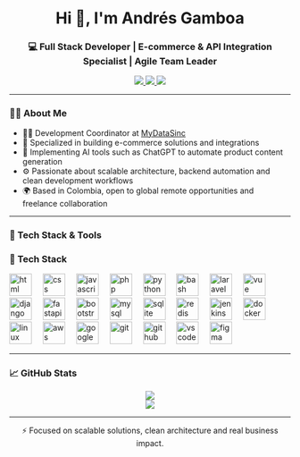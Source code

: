 <h1 align="center">Hi 👋, I'm Andrés Gamboa</h1>
<h3 align="center">💻 Full Stack Developer | E-commerce & API Integration Specialist | Agile Team Leader</h3>

<p align="center">
  <a href="https://www.linkedin.com/in/andresfdgt" target="_blank">
    <img src="https://img.shields.io/badge/LinkedIn-blue?logo=linkedin&logoColor=white" />
  </a>
  <a href="mailto:andresfdgt@gmail.com">
    <img src="https://img.shields.io/badge/Gmail-D14836?logo=gmail&logoColor=white" />
  </a>
  <a href="https://github.com/andresfdgt" target="_blank">
    <img src="https://img.shields.io/github/followers/andresfdgt?label=Followers&style=social" />
  </a>
</p>

---

### 🧑‍💻 About Me

- 👨‍💻 Development Coordinator at [MyDataSinc](https://mydatasinc.com)
- 🛒 Specialized in building e-commerce solutions and integrations
- 🤖 Implementing AI tools such as ChatGPT to automate product content generation
- ⚙️ Passionate about scalable architecture, backend automation and clean development workflows
- 🌍 Based in Colombia, open to global remote opportunities and freelance collaboration

---

### 🚀 Tech Stack & Tools

### 🚀 Tech Stack

<div align="left">
  <!-- Lenguajes -->
  <img src="https://skillicons.dev/icons?i=html" height="40" alt="html" />
  <img width="12" />
  <img src="https://skillicons.dev/icons?i=css" height="40" alt="css" />
  <img width="12" />
  <img src="https://skillicons.dev/icons?i=js" height="40" alt="javascript" />
  <img width="12" />
  <img src="https://skillicons.dev/icons?i=php" height="40" alt="php" />
  <img width="12" />
  <img src="https://skillicons.dev/icons?i=python" height="40" alt="python" />
  <img width="12" />
  <img src="https://skillicons.dev/icons?i=bash" height="40" alt="bash" />
  <img width="12" />

  <!-- Frameworks -->
  <img src="https://skillicons.dev/icons?i=laravel" height="40" alt="laravel" />
  <img width="12" />
  <img src="https://skillicons.dev/icons?i=vue" height="40" alt="vue" />
  <img width="12" />
  <img src="https://skillicons.dev/icons?i=django" height="40" alt="django" />
  <img width="12" />
  <img src="https://skillicons.dev/icons?i=fastapi" height="40" alt="fastapi" />
  <img width="12" />
  <img src="https://skillicons.dev/icons?i=bootstrap" height="40" alt="bootstrap" />
  <img width="12" />

  <!-- Bases de datos -->
  <img src="https://skillicons.dev/icons?i=mysql" height="40" alt="mysql" />
  <img width="12" />
  <img src="https://skillicons.dev/icons?i=sqlite" height="40" alt="sqlite" />
  <img width="12" />
  <img src="https://skillicons.dev/icons?i=redis" height="40" alt="redis" />
  <img width="12" />

  <!-- DevOps & Cloud -->
  <img src="https://skillicons.dev/icons?i=jenkins" height="40" alt="jenkins" />
  <img width="12" />
  <img src="https://skillicons.dev/icons?i=docker" height="40" alt="docker" />
  <img width="12" />
  <img src="https://skillicons.dev/icons?i=linux" height="40" alt="linux" />
  <img width="12" />
  <img src="https://skillicons.dev/icons?i=aws" height="40" alt="aws" />
  <img width="12" />
  <img src="https://skillicons.dev/icons?i=gcp" height="40" alt="google cloud" />
  <img width="12" />

  <!-- Herramientas -->
  <img src="https://skillicons.dev/icons?i=git" height="40" alt="git" />
  <img width="12" />
  <img src="https://skillicons.dev/icons?i=github" height="40" alt="github" />
  <img width="12" />
  <img src="https://skillicons.dev/icons?i=vscode" height="40" alt="vscode" />
  <img width="12" />
  <img src="https://skillicons.dev/icons?i=figma" height="40" alt="figma" />
</div>

---

### 📈 GitHub Stats

<p align="center">
  <img src="https://github-readme-stats.vercel.app/api?username=andresfdgt&show_icons=true&theme=default&hide=issues&count_private=true" />
  <br />
  <img src="https://github-readme-streak-stats.herokuapp.com/?user=andresfdgt&theme=default" />
</p>

---

<p align="center">
⚡ Focused on scalable solutions, clean architecture and real business impact.
</p>
